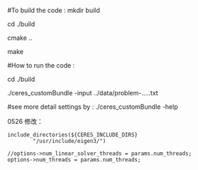 #To build the code : 
mkdir build

cd ./build

cmake ..

make

#How to run the code :

cd ./build

./ceres_customBundle -input ../data/problem-.....txt

#see more detail settings by :
./ceres_customBundle -help



0526 修改：

```
include_directories(${CERES_INCLUDE_DIRS} 
	    "/usr/include/eigen3/")
	    
//options->num_linear_solver_threads = params.num_threads;
options->num_threads = params.num_threads;
```

